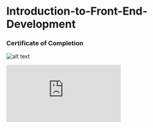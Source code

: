# Introduction-to-Front-End-Development

### Certificate of Completion

![alt text](https://github.com/[username]/[reponame]/blob/[branch]/image.jpg?raw=true)

![certificate](https://github.com/kirthi2005/Introduction-to-Front-End-Development.git/IntroFrontEnd.pdf?raw=true)
